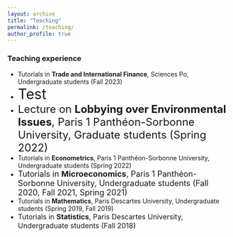 ```yaml
---
layout: archive
title: "Teaching"
permalink: /teaching/
author_profile: true
---
```


### Teaching experience
* Tutorials in **Trade and International Finance**, Sciences Po, Undergraduate students (Fall 2023)
* <font size="6"> Test </font>
* <font size="5"> Lecture on **Lobbying over Environmental Issues**, Paris 1 Panthéon-Sorbonne University, Graduate students (Spring 2022) </font>
* Tutorials in **Econometrics**, Paris 1 Panthéon-Sorbonne University, Undergraduate students (Spring 2022)
* <font size="4"> Tutorials in **Microeconomics**, Paris 1 Panthéon-Sorbonne University, Undergraduate students (Fall 2020, Fall 2021, Spring 2021) </font>
* Tutorials in **Mathematics**, Paris Descartes University, Undergraduate students (Spring 2019, Fall 2019)
* <font size="3"> Tutorials in **Statistics**, Paris Descartes University, Undergraduate students (Fall 2018) </font>
